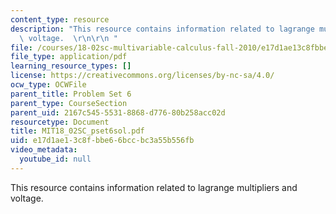 ```yaml
---
content_type: resource
description: "This resource contains information related to lagrange multipliers and\
  \ voltage.  \r\n\r\n "
file: /courses/18-02sc-multivariable-calculus-fall-2010/e17d1ae13c8fbbe66bccbc3a55b556fb_MIT18_02SC_pset6sol.pdf
file_type: application/pdf
learning_resource_types: []
license: https://creativecommons.org/licenses/by-nc-sa/4.0/
ocw_type: OCWFile
parent_title: Problem Set 6
parent_type: CourseSection
parent_uid: 2167c545-5531-8868-d776-80b258acc02d
resourcetype: Document
title: MIT18_02SC_pset6sol.pdf
uid: e17d1ae1-3c8f-bbe6-6bcc-bc3a55b556fb
video_metadata:
  youtube_id: null
---
```

This resource contains information related to lagrange multipliers and voltage.  

 